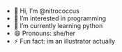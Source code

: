 - 👋 Hi, I’m @nitrococcus
- 👀 I’m interested in programming
- 🌱 I’m currently learning python
- 😄 Pronouns: she/her
- ⚡ Fun fact: im an illustrator actually

<!---
nitrococcus/nitrococcus is a ✨ special ✨ repository because its `README.md` (this file) appears on your GitHub profile.
You can click the Preview link to take a look at your changes.
--->
